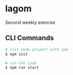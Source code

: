 # lagom

Second weekly exercise

## CLI Commands

```bash
# init node project with npm
$ npm init

# run the code 
$ npm run start

```
